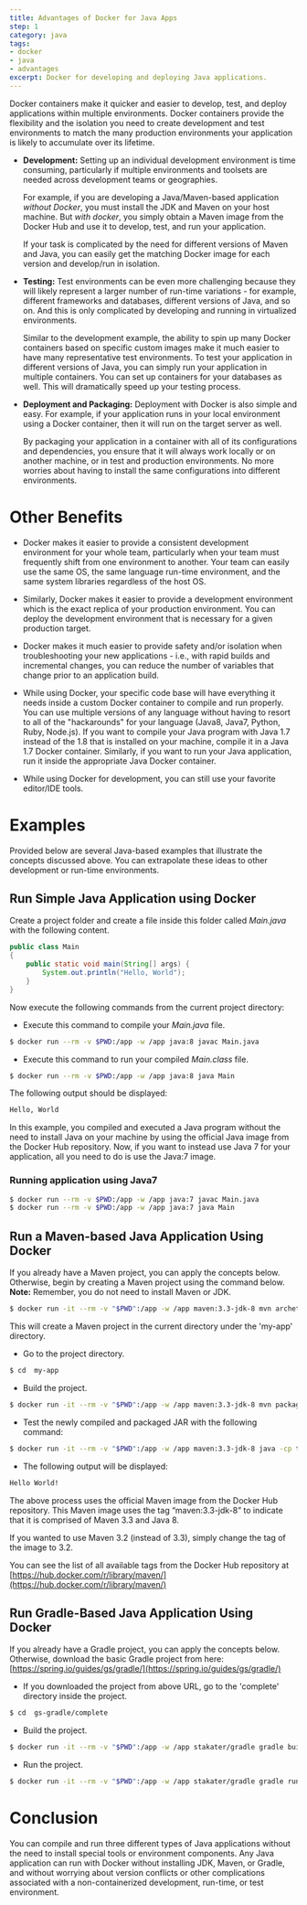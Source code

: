 ```yaml
---
title: Advantages of Docker for Java Apps
step: 1
category: java
tags:
- docker
- java
- advantages
excerpt: Docker for developing and deploying Java applications.
---
```


Docker containers make it quicker and easier to develop, test, and deploy applications within multiple environments. Docker containers provide the flexibility and the isolation you need to create development and test environments to match the many production environments your application is likely to accumulate over its lifetime.

* **Development:**
  Setting up an individual development environment is time consuming, particularly if multiple environments and toolsets are needed across development teams or geographies.

  For example, if you are developing a Java/Maven-based application *without Docker*, you must install the JDK and Maven on your host machine. But *with docker*, you simply obtain a Maven image from the Docker Hub and use it to develop, test, and run your application.

  If your task is complicated by the need for different versions of Maven and Java, you can easily get the matching Docker image for each version and develop/run in isolation.

* **Testing:**
  Test environments can be even more challenging because they will likely represent a larger number of run-time variations - for example, different frameworks and databases, different versions of Java, and so on. And this is only complicated by developing and running in virtualized environments.

  Similar to the development example, the ability to spin up many Docker containers based on specific custom images make it much easier to have many representative test environments. To test your application in different versions of Java, you can simply run your application in multiple containers. You can set up containers for your databases as well. This will dramatically speed up your testing process.

* **Deployment and Packaging:**
  Deployment with Docker is also simple and easy. For example, if your application runs in your local environment using a Docker container, then it will run on the target server as well.

  By packaging your application in a container with all of its configurations and dependencies, you ensure that it will always work locally or on another machine, or in test and production environments. No more worries about having to install the same configurations into different environments.

# Other Benefits

* Docker makes it easier to provide a consistent development environment for your whole team, particularly when your team must frequently shift from one environment to another. Your team can easily use the same OS, the same language run-time environment, and the same system libraries regardless of the host OS.

* Similarly, Docker makes it easier to provide a development environment which is the exact replica of your production environment. You can deploy the development environment that is necessary for a given production target.

* Docker makes it much easier to provide safety and/or isolation when troubleshooting your new applications - i.e., with rapid builds and incremental changes, you can reduce the number of variables that change prior to an application build.

* While using Docker, your specific code base will have everything it needs inside a custom Docker container to compile and run properly. You can use multiple versions of any language without having to resort to all of the "hackarounds" for your language (Java8, Java7, Python, Ruby, Node.js). If you want to compile your Java program with Java 1.7 instead of the 1.8 that is installed on your machine, compile it in a Java 1.7 Docker container. Similarly, if you want to run your Java application, run it inside the appropriate Java Docker container.

* While using Docker for development, you can still use your favorite editor/IDE tools.

# Examples
Provided below are several Java-based examples that illustrate the concepts discussed above. You can extrapolate these ideas to other development or run-time environments.

## Run Simple Java Application using Docker

Create a project folder and create a file inside this folder called *Main.java* with the following content.

```java
public class Main
{
    public static void main(String[] args) {
        System.out.println("Hello, World");
    }
}
```

Now execute the following commands from the current project directory:

* Execute this command to compile your *Main.java* file.

```bash
$ docker run --rm -v $PWD:/app -w /app java:8 javac Main.java
```

* Execute this command to run your compiled *Main.class* file.

```bash
$ docker run --rm -v $PWD:/app -w /app java:8 java Main
```

The following output should be displayed:

```bash
Hello, World
```

In this example, you compiled and executed a Java program without the need to install Java on your machine by using the official Java image from the Docker Hub repository. Now, if you want to instead use Java 7 for your application, all you need to do is use the Java:7 image.

### Running application using Java7

```bash
$ docker run --rm -v $PWD:/app -w /app java:7 javac Main.java
$ docker run --rm -v $PWD:/app -w /app java:7 java Main
```

## Run a Maven-based Java Application Using Docker

If you already have a Maven project, you can apply the concepts below. Otherwise, begin by creating a Maven project using the command below.
**Note:** Remember, you do not need to install Maven or JDK.

```bash
$ docker run -it --rm -v "$PWD":/app -w /app maven:3.3-jdk-8 mvn archetype:generate -DgroupId=com.mycompany.app -DartifactId=my-app -DarchetypeArtifactId=maven-archetype-quickstart -Dinte
```

This will create a Maven project in the current directory under the 'my-app' directory.

* Go to the project directory.

```bash
$ cd  my-app
```

* Build the project.

```bash
$ docker run -it --rm -v "$PWD":/app -w /app maven:3.3-jdk-8 mvn package
```

* Test the newly compiled and packaged JAR with the following command:

```bash
$ docker run -it --rm -v "$PWD":/app -w /app maven:3.3-jdk-8 java -cp target/my-app-1.0-SNAPSHOT.jar com.mycompany.app.App
```

* The following output will be displayed:

```bash
Hello World!
```

The above process uses the official Maven image from the Docker Hub repository. This Maven image uses the tag “maven:3.3-jdk-8” to indicate that it is comprised of Maven 3.3 and Java 8.

If you wanted to use Maven 3.2 (instead of 3.3), simply change the tag of the image to 3.2.

You can see the list of all available tags from the Docker Hub repository at [https://hub.docker.com/r/library/maven/](https://hub.docker.com/r/library/maven/)



## Run Gradle-Based Java Application Using Docker

If you already have a Gradle project, you can apply the concepts below. Otherwise, download the basic Gradle project from here: [https://spring.io/guides/gs/gradle/](https://spring.io/guides/gs/gradle/)

* If you downloaded the project from above URL, go to the 'complete' directory inside the project.

```bash
$ cd  gs-gradle/complete
```

* Build the project.

```bash
$ docker run -it --rm -v "$PWD":/app -w /app stakater/gradle gradle build
```

* Run the project.

```bash
$ docker run -it --rm -v "$PWD":/app -w /app stakater/gradle gradle run
```

# Conclusion

You can compile and run three different types of Java applications without the need to install special tools or environment components. Any Java application can run with Docker without installing JDK, Maven, or Gradle, and without worrying about version conflicts or other complications associated with a non-containerized development, run-time, or test environment.